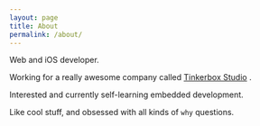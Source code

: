 ```yaml
---
layout: page
title: About
permalink: /about/
---
```


Web and iOS developer.

Working for a really awesome company called [Tinkerbox Studio](http://www.tinkerbox.com.sg/) . 

Interested and currently self-learning embedded development.

Like cool stuff, and obsessed with all kinds of `why` questions.
